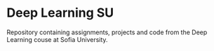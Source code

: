 # Deep Learning SU
Repository containing assignments, projects and code from the Deep Learning couse at Sofia University.

